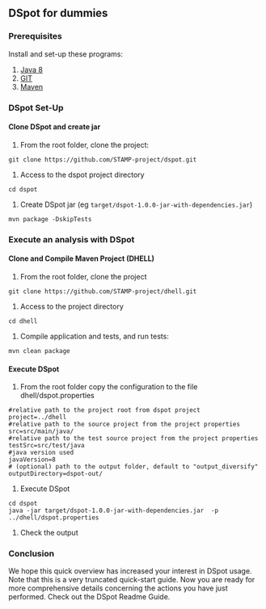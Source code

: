 ## DSpot for dummies

### Prerequisites

Install and set-up these programs:

1. [Java 8](https://www.java.com/en/download/help/download_options.xml)
1. [GIT](https://git-scm.com/book/en/v2/Getting-Started-Installing-Git)
1. [Maven](https://maven.apache.org/install.html)

### DSpot Set-Up
#### Clone DSpot and create jar

1. From the root folder, clone the project:
```
git clone https://github.com/STAMP-project/dspot.git
```
1. Access to the dspot project directory
```
cd dspot
```
1. Create DSpot jar (eg `target/dspot-1.0.0-jar-with-dependencies.jar`)
```
mvn package -DskipTests
```
### Execute an analysis with DSpot
#### Clone and Compile Maven Project (DHELL)

1. From the root folder, clone the project
```
git clone https://github.com/STAMP-project/dhell.git
```
1. Access to the project directory
```
cd dhell
```
1.  Compile application and tests, and run tests:
```
mvn clean package
```

#### Execute DSpot

1. From the root folder copy the configuration to the file dhell/dspot.properties
```
#relative path to the project root from dspot project
project=../dhell
#relative path to the source project from the project properties
src=src/main/java/
#relative path to the test source project from the project properties
testSrc=src/test/java
#java version used
javaVersion=8
# (optional) path to the output folder, default to "output_diversify"
outputDirectory=dspot-out/
```
1. Execute DSpot
```
cd dspot
java -jar target/dspot-1.0.0-jar-with-dependencies.jar  -p ../dhell/dspot.properties
```
1. Check the output

### Conclusion
We hope this quick overview has increased your interest in DSpot usage. Note that this is a very truncated quick-start guide. Now you are ready for more comprehensive details concerning the actions you have just performed. Check out the DSpot Readme Guide.
